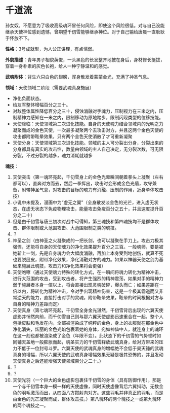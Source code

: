 # 千道流

孙女奴。不愿意为了吸收高级魂环冒任何风险，即使这个风险很低。对与自己没能继承天使神位感到遗憾，曾期望千仞雪能够继承神位。对于自己输给唐晨一直耿耿于怀放不下。

**性格**：3号成就型，为人公正讲理，有点懦弱。

**外貌描述**：青年男子相貌英俊，一头黑色的长发整齐地披在身后，身材修长挺拔，穿着一身朴素的灰色长袍，给人一种宁静温和的感觉。

**武魂附体**：背生六只白色的翅膀，浑身散发着蒙蒙金光，充满了神圣气息。

**领域**：天使领域二阶段（需要武魂真身施展）
* 净化负面状态。
* 给友军整体增幅百分之三十。
* 对敌整体属性降低百分之三十，侵蚀消融对手魂力，压制视力在三米之内，压制精神力感知在一米之内，限制移动为原地踏步，限制闪现类型的位移技能。
* 天使降临：天使领域第二次进化技能。自身的天使魂力结合领域内的光明之力凝聚而成的金色天使，一次最多凝聚两个去攻击对方，并且这两个金色天使的攻击都附带眩晕效果，只有两个金色天使消散了才可重新凝聚
* 天使分身：天使领域第三次进化技能。领域的主人可分裂出分身，分裂出来的分身都具有真实的攻击性，数量由领域的主人自己决定，无分裂次数，可无限分裂，不过分裂的越多，魂力消耗就越多

**魂技**：
1. 天使突击（第一魂环亮起，千仞雪身上的金色光晕瞬间朝着拳头上凝聚（左右都可以），直奔对方而去，然后一拳挥出，攻击时会形成金色光盾，攻守兼备，附带神圣气息，对攻击的目标的魂力有消融、压制的作用，近身单体攻击技）
2. 小说中未提及，漫画中为“虚无之翼”（全身散发淡金色的光芒，进入虚无状态，在虚无状态下免疫物理攻击，能量攻击免疫百分之五十，并且速度提升百分之二十）
3. 但是由千仞雪与唐三初次对战中可得知，第三魂技和第四魂技均不是群体攻击、群体限制或大范围攻击、大范围限制之类的魂技。
4. ？
5. 神圣之剑（由神圣之火凝聚成的一把长剑，也可以凝聚在手刀上。攻击力极其强悍，还能将自身的天使魂力的净化效果提升百分之三百。一般魂师，要是被她斩上一剑，先是自身魂力会大幅度消融，再加上本身受到地创伤，就算不死也要脱层皮，附带净化效果，净化消融对方的魂力。如果以神器天使之剑为基础来施展此魂技，攻击力和净化效果将会更强）
6. 天使咆哮（通过天使魂力特殊的转化方式，在一瞬间将魂力转化为精神冲击，进行大范围的攻击，受到攻击者，将产生强烈的精神震荡，如果对手的精神力弱于施展者本身一倍以上，将会直接出现灵魂破碎，爆头而亡；如果差距在一倍以内，将转化为精神冲击，令对手出现精神伤害，这是一个极其霸道而又非常逆天的能力，直接打击对手的灵魂，附带眩晕效果，眩晕的时间根据对方与自身的精神力差距而定）
7. 天使真身（第七魂环亮起，千仞雪全身金光湛然，千仞雪背后出现的六翼天使虚影并悄然向前，而千仞雪自己则与那六翼天使虚影迅速重合在一起，整个人包括皮肤和毛发在内，全部被渲染成了纯粹的金色，身上的衣服就在那金色中净化消失，炫丽的金色光焰包裹着她的身体，宛如神仙中人，就连身上的魂环在这一刻也都被渲染成了金色（年限不变）。此状态下的千仞雪的气势顿时如同铺天盖地一般膨胀而起，魂圣实力的千仞雪释放武魂真身，给对方带来的压力不低于一位封号斗罗。六翼天使的武魂真身的增幅绝不会低于昊天锤的武魂真身的增幅，所以六翼天使的武魂真身增幅效果无疑是极其恐怖的，并且发动天使真身之后还能增强天使领域百分之二十。）
8. ？
9. ？
10. 天使光羽（一个巨大的金色虚影包裹住千仞雪的身体（具有防御作用），那是一个与千仞雪本身一模一样的天使虚像，同时天使虚像背后六翼抖动，无数金色的羽毛激荡而出，从四面八方攒射向对方。这些羽毛并非真正的羽毛，而是由金色的光芒凝聚而成，群体攻击技。）第八魂环的两个魂技之一或第九魂环的两个魂技之一。